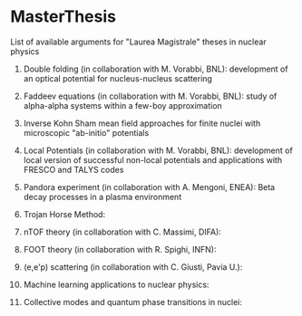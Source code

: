 # MasterThesis
List of available arguments for "Laurea Magistrale" theses in nuclear physics

1) Double folding (in collaboration with M. Vorabbi, BNL): 
  development of an optical potential for nucleus-nucleus scattering

2) Faddeev equations (in collaboration with M. Vorabbi, BNL): 
  study of alpha-alpha systems within a few-boy approximation

3) Inverse Kohn Sham
  mean field approaches for finite nuclei with microscopic "ab-initio" potentials

4) Local Potentials (in collaboration with M. Vorabbi, BNL): 
  development of local version of successful non-local potentials and
  applications with FRESCO and TALYS codes

5) Pandora experiment (in collaboration with A. Mengoni, ENEA):
  Beta decay processes in a plasma environment
  
6) Trojan Horse Method:

7) nTOF theory (in collaboration with C. Massimi, DIFA):

8) FOOT theory (in collaboration with R. Spighi, INFN):

9) (e,e'p) scattering (in collaboration with C. Giusti, Pavia U.):

10) Machine learning applications to nuclear physics:

11) Collective modes and quantum phase transitions in nuclei:
